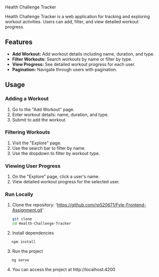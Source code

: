 Health Challenge Tracker

Health Challenge Tracker is a web application for tracking and exploring workout activities. Users can add, filter, and view detailed workout progress.

## Features

- **Add Workout:** Add workout details including name, duration, and type.
- **Filter Workouts:** Search workouts by name or filter by type.
- **View Progress:** See detailed workout progress for each user.
- **Pagination:** Navigate through users with pagination.

## Usage

### Adding a Workout 

1. Go to the "Add Workout" page.
2. Enter workout details: name, duration, and type.
3. Submit to add the workout.

### Filtering Workouts 

1. Visit the "Explore" page.
2. Use the search bar to filter by name.
3. Use the dropdown to filter by workout type.

### Viewing User Progress 

1. On the "Explore" page, click a user's name.
2. View detailed workout progress for the selected user.


### Run Locally

1. Clone the repository: 'https://github.com/rp520671/Fyle-Frontend-Assignment.git'

   ```bash
   git clone 
   cd Health-Challenge-Tracker
   ```

2. Install dependencies

```bash
   npm install
```

3. Run the project

```bash
   ng serve
```

4. You can access the project at http://localhost:4200
